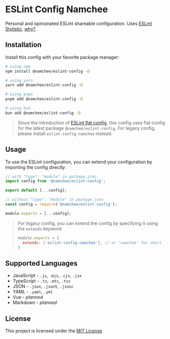 # ESLint Config Namchee

Personal and opinionated ESLint shareable configuration. Uses [ESLint Stylistic](https://eslint.style/), [why?](https://github.com/eslint/eslint/issues/17522).

## Installation

Install this config with your favorite package manager:

```bash
# using npm
npm install @namchee/eslint-config -D

# using yarn
yarn add @namchee/eslint-config -D

# using pnpm
pnpm add @namchee/eslint-config -D

# using bun
bun add @namchee/eslint-config -D
```

> Since the introduction of [ESLint flat config][flat config], this config uses flat config for the latest package `@namchee/eslint-config`. For legacy config, please install `eslint-config-namchee` instead.

## Usage

To use the ESLint configuration, you can extend your configuration by importing the config directly:

```js
// with "type": "module" in package.json
import config from '@namchee/eslint-config';

export default [...config];
```

```js
// without "type": "module" in package.json
const config = require('@namchee/eslint-config');

module.exports = [...config];
```

> For legacy config, you can extend the config by specifying it using the `extends` keyword:
> ```js
> module.exports = {
>   extends: ['eslint-config-namchee'], // or 'namchee' for short 
> }

## Supported Languages

- JavaScript - `.js`, `.mjs`, `.cjs`, `.jsx`
- TypeScript - `.ts`, `.mts`, `.tsx`
- JSON - `.json`, `.json5`, `.jsonc`
- YAML - `.yaml`, `.yml`
- Vue - *planned*
- Markdown - *planned*

## License

This project is licensed under the [MIT License](./LICENSE)

[flat config]: https://eslint.org/blog/2022/08/new-config-system-part-1/